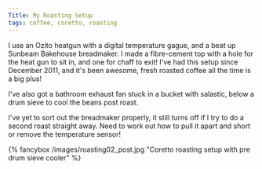 ```yaml
---
Title: My Roasting Setup
tags: coffee, coretto, roasting
---
```


I use an Ozito heatgun with a digital temperature gague, and a beat up Sunbeam Bakehouse breadmaker. I made a fibre-cement top with a hole for the heat gun to sit in, and one for chaff to exit! I've had this setup since December 2011, and it's been awesome, fresh roasted coffee all the time is a big plus!

I've also got a bathroom exhaust fan stuck in a bucket with salastic, below a drum sieve to cool the beans post roast.

I've yet to sort out the breadmaker properly, it still turns off if I try to do a second roast straight away.  Need to work out how to pull it apart and short or remove the temperature sensor!

{% fancybox /images/roasting02_post.jpg "Coretto roasting setup with pre drum sieve cooler" %}

